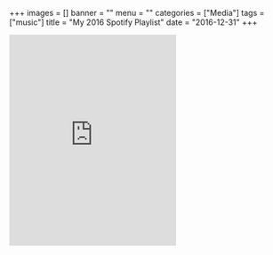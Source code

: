 +++
images = []
banner = ""
menu = ""
categories = ["Media"]
tags = ["music"]
title = "My 2016 Spotify Playlist"
date = "2016-12-31"
+++
<iframe src="https://open.spotify.com/embed/playlist/37i9dQZF1CyRhiCrN7cIxD" width="300" height="380" frameborder="0" allowtransparency="true" allow="encrypted-media"></iframe>
